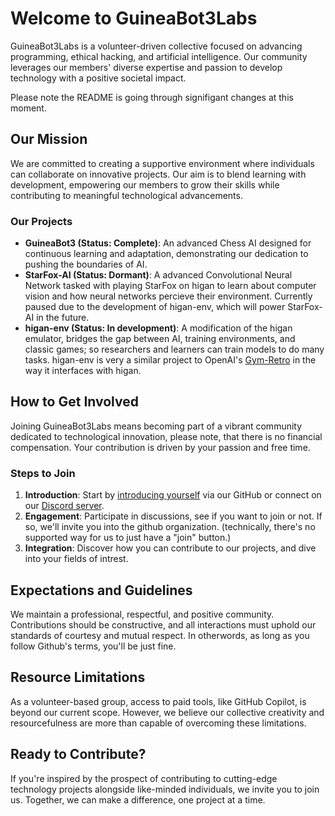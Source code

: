 # Welcome to GuineaBot3Labs

GuineaBot3Labs is a volunteer-driven collective focused on advancing programming, ethical hacking, and artificial intelligence. Our community leverages our members' diverse expertise and passion to develop technology with a positive societal impact.

Please note the README is going through signifigant changes at this moment.

## Our Mission

We are committed to creating a supportive environment where individuals can collaborate on innovative projects. Our aim is to blend learning with development, empowering our members to grow their skills while contributing to meaningful technological advancements.

### Our Projects

- **GuineaBot3 (Status: Complete)**: An advanced Chess AI designed for continuous learning and adaptation, demonstrating our dedication to pushing the boundaries of AI.
- **StarFox-AI (Status: Dormant)**: A advanced Convolutional Neural Network tasked with playing StarFox on higan to learn about computer vision and how neural networks percieve their environment. Currently paused due to the development of higan-env, which will power StarFox-AI in the future.
- **higan-env (Status: In development)**: A modification of the higan emulator, bridges the gap between AI, training environments, and classic games; so researchers and learners can train models to do many tasks. higan-env is very a similar project to OpenAI's [Gym-Retro](https://github.com/openai/retro) in the way it interfaces with higan.

## How to Get Involved

Joining GuineaBot3Labs means becoming part of a vibrant community dedicated to technological innovation, please note, that there is no financial compensation. Your contribution is driven by your passion and free time.

### Steps to Join

1. **Introduction**: Start by [introducing yourself](https://github.com/GuineaBot3Labs/join/issues/new) via our GitHub or connect on our [Discord server](https://discord.gg/z5raVHz35N).
2. **Engagement**: Participate in discussions, see if you want to join or not. If so, we'll invite you into the github organization. (technically, there's no supported way for us to just have a "join" button.)
3. **Integration**: Discover how you can contribute to our projects, and dive into your fields of intrest.

## Expectations and Guidelines

We maintain a professional, respectful, and positive community. Contributions should be constructive, and all interactions must uphold our standards of courtesy and mutual respect. In otherwords, as long as you follow Github's terms, you'll be just fine.

## Resource Limitations

As a volunteer-based group, access to paid tools, like GitHub Copilot, is beyond our current scope. However, we believe our collective creativity and resourcefulness are more than capable of overcoming these limitations.

## Ready to Contribute?

If you're inspired by the prospect of contributing to cutting-edge technology projects alongside like-minded individuals, we invite you to join us. Together, we can make a difference, one project at a time.
